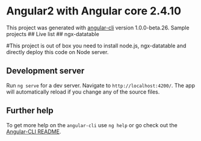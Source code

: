 # Angular2 with Angular core 2.4.10

This project was generated with [angular-cli](https://github.com/angular/angular-cli) version 1.0.0-beta.26.
Sample projects 
    ## Live list 
    ## ngx-datatable

#This project is out of box you need to install node.js, ngx-datatable and directly deploy this code on Node server.

## Development server
Run `ng serve` for a dev server. Navigate to `http://localhost:4200/`. The app will automatically reload if you change any of the source files.

## Further help

To get more help on the `angular-cli` use `ng help` or go check out the [Angular-CLI README](https://github.com/angular/angular-cli/blob/master/README.md).
